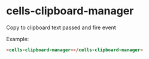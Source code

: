 # cells-clipboard-manager

Copy to clipboard text passed and fire event

Example:
```html
<cells-clipboard-manager></cells-clipboard-manager>
```
